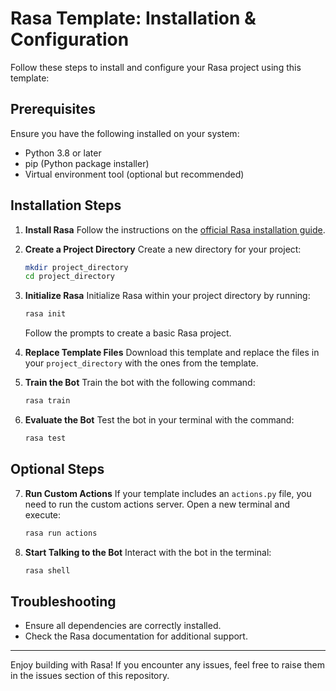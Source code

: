 # Rasa Template: Installation & Configuration

Follow these steps to install and configure your Rasa project using this template:

## Prerequisites
Ensure you have the following installed on your system:
- Python 3.8 or later
- pip (Python package installer)
- Virtual environment tool (optional but recommended)

## Installation Steps

1. **Install Rasa**
   Follow the instructions on the [official Rasa installation guide](https://rasa.com/docs/rasa-x/installation-and-setup/).

2. **Create a Project Directory**
   Create a new directory for your project:
   ```bash
   mkdir project_directory
   cd project_directory
   ```

3. **Initialize Rasa**
   Initialize Rasa within your project directory by running:
   ```bash
   rasa init
   ```
   Follow the prompts to create a basic Rasa project.

4. **Replace Template Files**
   Download this template and replace the files in your `project_directory` with the ones from the template.

5. **Train the Bot**
   Train the bot with the following command:
   ```bash
   rasa train
   ```

6. **Evaluate the Bot**
   Test the bot in your terminal with the command:
   ```bash
   rasa test
   ```

## Optional Steps

7. **Run Custom Actions**
   If your template includes an `actions.py` file, you need to run the custom actions server. Open a new terminal and execute:
   ```bash
   rasa run actions
   ```

8. **Start Talking to the Bot**
   Interact with the bot in the terminal:
   ```bash
   rasa shell
   ```

## Troubleshooting
- Ensure all dependencies are correctly installed.
- Check the Rasa documentation for additional support.

---
Enjoy building with Rasa! If you encounter any issues, feel free to raise them in the issues section of this repository.
